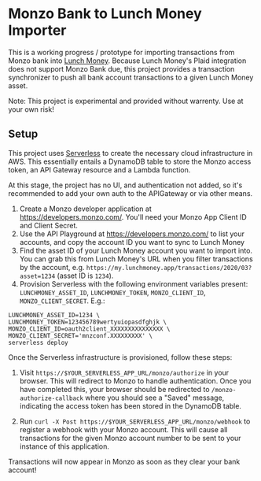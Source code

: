 # Monzo Bank to Lunch Money Importer

This is a working progress / prototype for importing transactions from Monzo bank into [Lunch Money](https://lunchmoney.app/). Because Lunch Money's Plaid integration does not support Monzo Bank due, this project provides a transaction synchronizer to push all bank account transactions to a given Lunch Money asset.

Note: This project is experimental and provided without warrenty. Use at your own risk!

## Setup

This project uses [Serverless](https://serverless.com/) to create the necessary cloud infrastructure in AWS. This essentially entails a DynamoDB table to store the Monzo access token, an API Gateway resource and a Lambda function.

At this stage, the project has no UI, and authentication not added, so it's recommended to add your own auth to the APIGateway or via other means.

1. Create a Monzo developer application at https://developers.monzo.com/. You'll need your Monzo App Client ID and Client Secret.
1. Use the API Playground at https://developers.monzo.com/ to list your accounts, and copy the account ID you want to sync to Lunch Money
1. Find the asset ID of your Lunch Money account you want to import into. You can grab this from Lunch Money's URL when you filter transactions by the account, e.g. `https://my.lunchmoney.app/transactions/2020/03?asset=1234` (asset ID is `1234`).
1. Provision Serverless with the following environment variables present: `LUNCHMONEY_ASSET_ID`, `LUNCHMONEY_TOKEN`, `MONZO_CLIENT_ID`, `MONZO_CLIENT_SECRET`. E.g.:

```
LUNCHMONEY_ASSET_ID=1234 \
LUNCHMONEY_TOKEN=123456789wertyuiopasdfghjk \
MONZO_CLIENT_ID=oauth2client_XXXXXXXXXXXXXXX \
MONZO_CLIENT_SECRET='mnzconf.XXXXXXXXX' \
serverless deploy
```

Once the Serverless infrastructure is provisioned, follow these steps:

1. Visit `https://$YOUR_SERVERLESS_APP_URL/monzo/authorize` in your browser. This will redirect to Monzo to handle authentication. Once you have completed this, your browser should be redirected to `/monzo-authorize-callback` where you should see a "Saved" message, indicating the access token has been stored in the DynamoDB table.

1. Run `curl -X Post https://$YOUR_SERVERLESS_APP_URL/monzo/webhook` to register a webhook with your Monzo account. This will cause all transactions for the given Monzo account number to be sent to your instance of this application.

Transactions will now appear in Monzo as soon as they clear your bank account!
